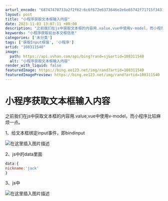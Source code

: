 ```yaml
---
arturl_encode: "68747470733a2f2f62:6c6f672e6373646e2e6e65742f71715f34313831383835372f:61727469636c652f64657461696c732f313038333131353430"
layout: post
title: "小程序获取文本框输入内容"
date: 2023-11-03 13:07:11 +08:00
description: "之前我们在js中获取文本框的内容用.value,vue中使用v-model，而小程序比较麻烦一点。1"
keywords: "小程序获取前台本文框信息"
categories: ['未分类']
tags: ['获取Input框值', '小程序']
artid: "108311540"
image:
  path: https://api.vvhan.com/api/bing?rand=sj&artid=108311540
  alt: "小程序获取文本框输入内容"
render_with_liquid: false
featuredImage: https://bing.ee123.net/img/rand?artid=108311540
featuredImagePreview: https://bing.ee123.net/img/rand?artid=108311540
---
```


# 小程序获取文本框输入内容

之前我们在js中获取文本框的内容用.value,vue中使用v-model，而小程序比较麻烦一点。
  
1、给文本框绑定input事件，即bindinput
  
![在这里插入图片描述](https://i-blog.csdnimg.cn/blog_migrate/f0f67ae64fafca93b859031cdb7eee36.png#pic_center)
  
2、js中的data里面

```javascript
data:{
nickname:'jack'
}

```

3、js中
  
![在这里插入图片描述](https://i-blog.csdnimg.cn/blog_migrate/688733bb249362170c2daaea25bc8ede.png)